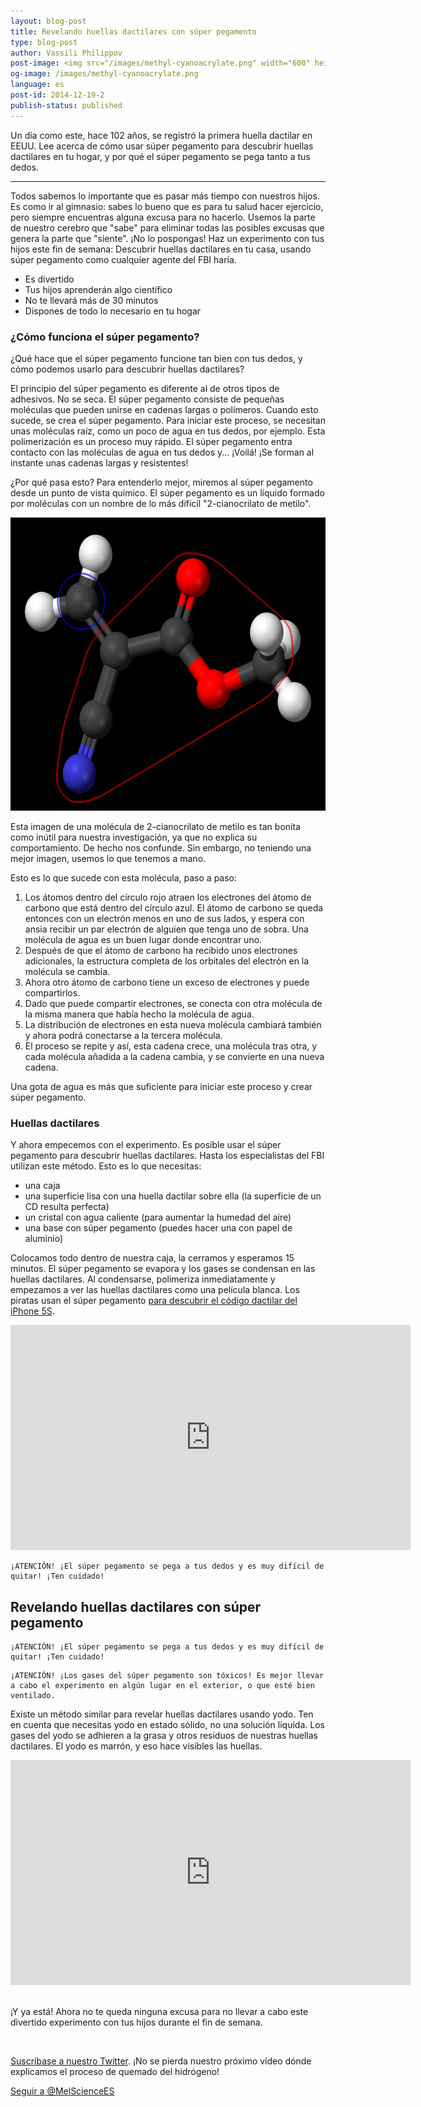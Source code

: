 ```yaml
---
layout: blog-post
title: Revelando huellas dactilares con súper pegamento
type: blog-post
author: Vassili Philippov
post-image: <img src="/images/methyl-cyanoacrylate.png" width="600" height="469" alt="Superglue molecule">
og-image: /images/methyl-cyanoacrylate.png
language: es
post-id: 2014-12-19-2
publish-status: published
---
```


Un día como este, hace 102 años, se registró la primera huella dactilar en EEUU. Lee acerca de cómo usar súper pegamento para descubrir huellas dactilares en tu hogar, y por qué el súper pegamento se pega tanto a tus dedos.
<!-- more -->

---
Todos sabemos lo importante que es pasar más tiempo con nuestros hijos. Es como ir al gimnasio: sabes lo bueno que es para tu salud hacer ejercicio, pero siempre encuentras alguna excusa para no hacerlo. Usemos la parte de nuestro cerebro que "sabe" para eliminar todas las posibles excusas que genera la parte que "siente". ¡No lo pospongas! Haz un experimento con tus hijos este fin de semana: Descubrir huellas dactilares en tu casa, usando súper pegamento como cualquier agente del FBI haría.

* Es divertido
* Tus hijos aprenderán algo científico
* No te llevará más de 30 minutos
* Dispones de todo lo necesario en tu hogar

### ¿Cómo funciona el súper pegamento?

¿Qué hace que el súper pegamento funcione tan bien con tus dedos, y cómo podemos usarlo para descubrir huellas dactilares?

El principio del súper pegamento es diferente al de otros tipos de adhesivos. No se seca. El súper pegamento consiste de pequeñas moléculas que pueden unirse en cadenas largas o polímeros. Cuando esto sucede, se crea el súper pegamento. Para iniciar este proceso, se necesitan unas moléculas raíz, como un poco de agua en tus dedos, por ejemplo. Esta polimerización es un proceso muy rápido. El súper pegamento entra contacto con las moléculas de agua en tus dedos y... ¡Voilá! ¡Se forman al instante unas cadenas largas y resistentes!

¿Por qué pasa esto? Para entenderlo mejor, miremos al súper pegamento desde un punto de vista químico. El súper pegamento es un líquido formado por moléculas con un nombre de lo más difícil "2-cianocrilato de metilo".

<img src="/images/methyl-cyanoacrylate.png" width="600" height="469" alt="Super glue molecule">

Esta imagen de una molécula de 2-cianocrilato de metilo es tan bonita como inútil para nuestra investigación, ya que no explica su comportamiento. De hecho nos confunde. Sin embargo, no teniendo una mejor imagen, usemos lo que tenemos a mano.

Esto es lo que sucede con esta molécula, paso a paso:

1. Los átomos dentro del círculo rojo atraen los electrones del átomo de carbono que está dentro del círculo azul. El átomo de carbono se queda entonces con un electrón menos en uno de sus lados, y espera con ansia recibir un par electrón de alguien que tenga uno de sobra. Una molécula de agua es un buen lugar donde encontrar uno.
2. Después de que el átomo de carbono ha recibido unos electrones adicionales, la estructura completa de los orbitales del electrón en la molécula se cambia.
3. Ahora otro átomo de carbono tiene un exceso de electrones y puede compartirlos.
4. Dado que puede compartir electrones, se conecta con otra molécula de la misma manera que había hecho la molécula de agua.
5. La distribución de electrones en esta nueva molécula cambiará también y ahora podrá conectarse a la tercera molécula.
6. El proceso se repite y así, esta cadena crece, una molécula tras otra, y cada molécula añadida a la cadena cambia, y se convierte en una nueva cadena.

Una gota de agua es más que suficiente para iniciar este proceso y crear súper pegamento.


### Huellas dactilares

Y ahora empecemos con el experimento. Es posible usar el súper pegamento para descubrir huellas dactilares. Hasta los especialistas del FBI utilizan este método. Esto es lo que necesitas:

* una caja
* una superficie lisa con una huella dactilar sobre ella (la superficie de un CD resulta perfecta)
* un cristal con agua caliente (para aumentar la humedad del aire)
* una base con súper pegamento (puedes hacer una con papel de aluminio)

Colocamos todo dentro de nuestra caja, la cerramos y esperamos 15 minutos. El súper pegamento se evapora y los gases se condensan en las huellas dactilares. Al condensarse, polimeriza inmediatamente y empezamos a ver las huellas dactilares como una película blanca. Los piratas usan el súper pegamento  <a href="http://www.youtube.com/watch?v=5wSuKXjk2x8">para descubrir el código dactilar del iPhone 5S</a>.


<iframe width="640" height="360" src="http://www.youtube.com/embed/l9Ovq4lq-9M?rel=0" frameborder="0" allowfullscreen></iframe>
<br>

```
¡ATENCIÓN! ¡El súper pegamento se pega a tus dedos y es muy difícil de quitar! ¡Ten cuidado!
```

Revelando huellas dactilares con súper pegamento
---


```
¡ATENCIÓN! ¡El súper pegamento se pega a tus dedos y es muy difícil de quitar! ¡Ten cuidado!
```

```
¡ATENCIÓN! ¡Los gases del súper pegamento son tóxicos! Es mejor llevar a cabo el experimento en algún lugar en el exterior, o que esté bien ventilado.
```

Existe un método similar para revelar huellas dactilares usando yodo. Ten en cuenta que necesitas yodo en estado sólido, no una solución líquida. Los gases del yodo se adhieren a la grasa y otros residuos de nuestras huellas dactilares. El yodo es marrón, y eso hace visibles las huellas.

<iframe width="640" height="360" src="http://www.youtube.com/embed/XLvZkx7HEEA?rel=0" frameborder="0" allowfullscreen></iframe>
<br><br>

¡Y ya está! Ahora no te queda ninguna excusa para no llevar a cabo este divertido experimento con tus hijos durante el fin de semana.

<br/>

<a href="https://twitter.com/MelScienceES">Suscríbase a nuestro Twitter</a>. ¡No se pierda nuestro próximo vídeo dónde explicamos el proceso de quemado del hidrógeno!

<!-- Begin Twitter follow -->
<a href="https://twitter.com/MelScienceES" class="twitter-follow-button" data-show-count="false" data-lang="es" data-size="large">Seguir a @MelScienceES</a>
<script>!function(d,s,id){var js,fjs=d.getElementsByTagName(s)[0],p=/^http:/.test(d.location)?'http':'https';if(!d.getElementById(id)){js=d.createElement(s);js.id=id;js.src=p+'://platform.twitter.com/widgets.js';fjs.parentNode.insertBefore(js,fjs);}}(document, 'script', 'twitter-wjs');</script>
<!-- End Twitter follow -->
